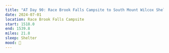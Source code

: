 ```yaml
---
title: "AT Day 90: Race Brook Falls Campsite to South Mount Wilcox Shelter"
date: 2024-07-01
location: Race Brook Falls Campsite
start: 1518.0
end: 1539.8
miles: 21.8
sleep: Shelter
mood: 🙂
---
```

